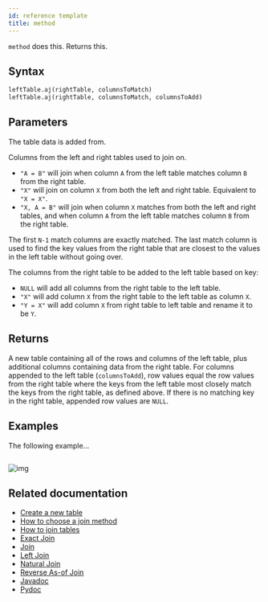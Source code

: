 ```yaml
---
id: reference template
title: method
---
```


`method` does this. Returns this.

## Syntax

<!-- all the primary options -->

```python skip-test
leftTable.aj(rightTable, columnsToMatch)
leftTable.aj(rightTable, columnsToMatch, columnsToAdd)
```

## Parameters

<ParamTable>
<Param name="rightTable" type="Table">

The table data is added from.

</Param>
<Param name="columnsToMatch" type="String">

<!-- ... for multiple types, e.g., String... -->
<!-- [] for an array of values, e.g., String[] -->

Columns from the left and right tables used to join on.

- `"A = B"` will join when column `A` from the left table matches column `B` from the right table.
- `"X"` will join on column `X` from both the left and right table. Equivalent to `"X = X"`.
- `"X, A = B"` will join when column `X` matches from both the left and right tables, and when column `A` from the left table matches column `B` from the right table.

The first `N-1` match columns are exactly matched. The last match column is used to find the key values from the right table that are closest to the values in the left table without going over.

</Param>
<Param name="columnsToAdd" type="String" optional>

<!-- note optional marker above -->

The columns from the right table to be added to the left table based on key:

- `NULL` will add all columns from the right table to the left table.
- `"X"` will add column `X` from the right table to the left table as column `X`.
- `"Y = X"` will add column `X` from right table to left table and rename it to be `Y`.

</Param>
</ParamTable>

## Returns

A new table containing all of the rows and columns of the left table, plus additional columns containing data from the right table. For columns appended to the left table (`columnsToAdd`), row values equal the row values from the right table where the keys from the left table most closely match the keys from the right table, as defined above. If there is no matching key in the right table, appended row values are `NULL`.

## Examples

<!-- Examples must be self-contained, using newTable or emptyTable. In other words, users do not have to do any special steps for them to run.

One example per syntax option.

Use the variables `source` and `result` for table names. Use camelCase when applicable.
 -->

The following example...

```python skip-test

```

<!-- example of an image path -->

![img](../../../assets/reference/join/aj4.png)

## Related documentation

<!-- include related how-tos, concept guides, reference articles, and Javadoc / Pydoc (in that order) -->

- [Create a new table](../../../how-to-guides/new-table.md)
- [How to choose a join method](../../../conceptual/choose-joins.md)
- [How to join tables](../../../how-to-guides/join-two-tables.md)
- [Exact Join](./exact-join.md)
- [Join](./join.md)
- [Left Join](./left-join.md)
- [Natural Join](./natural-join.md)
- [Reverse As-of Join](./raj.md)
- [Javadoc](https://deephaven.io/core/javadoc/)
- [Pydoc](https://deephaven.io/core/pydoc/)
